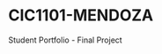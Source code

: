 # CIC1101-MENDOZA
Student Portfolio - Final Project
<!DOCTYPE html>
<html lang="en">
<head>
  <meta charset="UTF-8">
  <meta name="viewport" content="width=device-width, initial-scale=1.0">
  <title>Mendoza - Portfolio</title>
</head>
<body></body>
